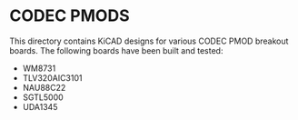 # CODEC PMODS
This directory contains KiCAD designs for various CODEC PMOD breakout boards. The
following boards have been built and tested:
* WM8731
* TLV320AIC3101
* NAU88C22
* SGTL5000
* UDA1345
